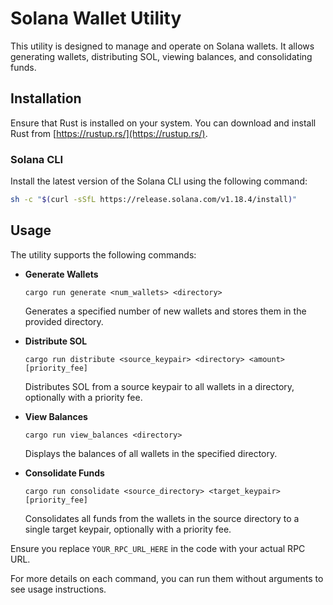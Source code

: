 # Solana Wallet Utility

This utility is designed to manage and operate on Solana wallets. It allows generating wallets, distributing SOL, viewing balances, and consolidating funds.

## Installation

Ensure that Rust is installed on your system. You can download and install Rust from [https://rustup.rs/](https://rustup.rs/).

### Solana CLI

Install the latest version of the Solana CLI using the following command:

```bash
sh -c "$(curl -sSfL https://release.solana.com/v1.18.4/install)"
```

## Usage

The utility supports the following commands:

- **Generate Wallets**
  ```
  cargo run generate <num_wallets> <directory>
  ```
  Generates a specified number of new wallets and stores them in the provided directory.

- **Distribute SOL**
  ```
  cargo run distribute <source_keypair> <directory> <amount> [priority_fee]
  ```
  Distributes SOL from a source keypair to all wallets in a directory, optionally with a priority fee.

- **View Balances**
  ```
  cargo run view_balances <directory>
  ```
  Displays the balances of all wallets in the specified directory.

- **Consolidate Funds**
  ```
  cargo run consolidate <source_directory> <target_keypair> [priority_fee]
  ```
  Consolidates all funds from the wallets in the source directory to a single target keypair, optionally with a priority fee.

Ensure you replace `YOUR_RPC_URL_HERE` in the code with your actual RPC URL.

For more details on each command, you can run them without arguments to see usage instructions.
